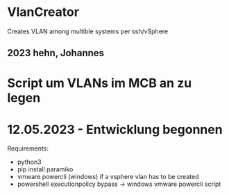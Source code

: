 # VlanCreator
Creates VLAN among multible systems per ssh/vSphere


## 2023  hehn, Johannes
# Script um VLANs im MCB an zu legen
#
#  12.05.2023 - Entwicklung begonnen


Requirements:
- python3
- pip install paramiko
- vmware powercli (windows) if a vsphere vlan has to be created
- powershell executionpolicy bypass -> windows vmware powercli script


